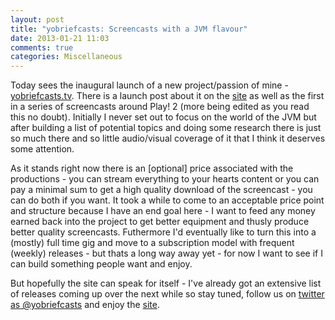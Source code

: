 ```yaml
---
layout: post
title: "yobriefcasts: Screencasts with a JVM flavour"
date: 2013-01-21 11:03
comments: true
categories: Miscellaneous
---
```


Today sees the inaugural launch of a new project/passion of mine - [yobriefcasts.tv](http://yobriefcasts.tv).  There is a launch post about it on the [site](http://yobriefcasts.tv) as well as the first in a series of screencasts around Play! 2 (more being edited as you read this no doubt).  Initially I never set out to focus on the world of the JVM but after building a list of potential topics and doing some research there is just so much there and so little audio/visual coverage of it that I think it deserves some attention.

As it stands right now there is an [optional] price associated with the productions - you can stream everything to your hearts content or you can pay a minimal sum to get a high quality download of the screencast - you can do both if you want.  It took a while to come to an acceptable price point and structure because I have an end goal here - I want to feed any money earned back into the project to get better equipment and thusly produce better quality screencasts.  Futhermore I'd eventually like to turn this into a (mostly) full time gig and move to a subscription model with frequent (weekly) releases - but thats a long way away yet - for now I want to see if I can build something people want and enjoy.

But hopefully the site can speak for itself - I've already got an extensive list of releases coming up over the next while so stay tuned, follow us on [twitter as @yobriefcasts](http://twitter.com/yobriefcasts) and enjoy the [site](http://yobriefcasts.tv).